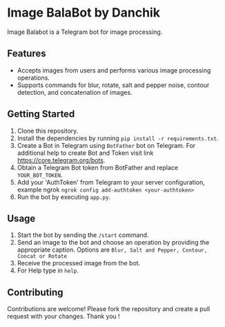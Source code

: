# Image BalaBot by Danchik

Image Balabot is a Telegram bot for image processing.

## Features

- Accepts images from users and performs various image processing operations.
- Supports commands for blur, rotate, salt and pepper noise, contour detection, and concatenation of images.

## Getting Started

1. Clone this repository.
2. Install the dependencies by running `pip install -r requirements.txt`.
3. Create a Bot in Telegram using `BotFather` bot on Telegram. For additional help to create Bot and Token visit link https://core.telegram.org/bots.
4. Obtain a Telegram Bot token from BotFather and replace `YOUR_BOT_TOKEN`.  
5. Add your 'AuthToken' from Telegram to your server configuration, example ngrok `ngrok config add-authtoken <your-authtoken>`
6. Run the bot by executing `app.py`.

## Usage

1. Start the bot by sending the `/start` command.
2. Send an image to the bot and choose an operation by providing the appropriate caption. Options are `Blur, Salt and Pepper, Contour, Concat or Rotate`
3. Receive the processed image from the bot.
4. For Help type in `help`.

## Contributing

Contributions are welcome! Please fork the repository and create a pull request with your changes.
Thank you !

